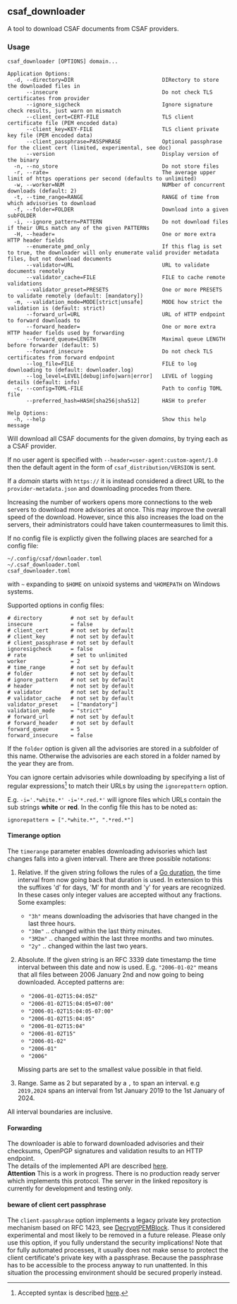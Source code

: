 ## csaf_downloader

A tool to download CSAF documents from CSAF providers.

### Usage

```
csaf_downloader [OPTIONS] domain...

Application Options:
  -d, --directory=DIR                            DIRectory to store the downloaded files in
      --insecure                                 Do not check TLS certificates from provider
      --ignore_sigcheck                          Ignore signature check results, just warn on mismatch
      --client_cert=CERT-FILE                    TLS client certificate file (PEM encoded data)
      --client_key=KEY-FILE                      TLS client private key file (PEM encoded data)
      --client_passphrase=PASSPHRASE             Optional passphrase for the client cert (limited, experimental, see doc)
      --version                                  Display version of the binary
  -n, --no_store                                 Do not store files
  -r, --rate=                                    The average upper limit of https operations per second (defaults to unlimited)
  -w, --worker=NUM                               NUMber of concurrent downloads (default: 2)
  -t, --time_range=RANGE                         RANGE of time from which advisories to download
  -f, --folder=FOLDER                            Download into a given subFOLDER
  -i, --ignore_pattern=PATTERN                   Do not download files if their URLs match any of the given PATTERNs
  -H, --header=                                  One or more extra HTTP header fields
      --enumerate_pmd_only                       If this flag is set to true, the downloader will only enumerate valid provider metadata files, but not download documents
      --validator=URL                            URL to validate documents remotely
      --validator_cache=FILE                     FILE to cache remote validations
      --validator_preset=PRESETS                 One or more PRESETS to validate remotely (default: [mandatory])
  -m, --validation_mode=MODE[strict|unsafe]      MODE how strict the validation is (default: strict)
      --forward_url=URL                          URL of HTTP endpoint to forward downloads to
      --forward_header=                          One or more extra HTTP header fields used by forwarding
      --forward_queue=LENGTH                     Maximal queue LENGTH before forwarder (default: 5)
      --forward_insecure                         Do not check TLS certificates from forward endpoint
      --log_file=FILE                            FILE to log downloading to (default: downloader.log)
      --log_level=LEVEL[debug|info|warn|error]   LEVEL of logging details (default: info)
  -c, --config=TOML-FILE                         Path to config TOML file
      --preferred_hash=HASH[sha256|sha512]       HASH to prefer

Help Options:
  -h, --help                                     Show this help message
```

Will download all CSAF documents for the given _domains_, by trying each as a CSAF provider.

If no user agent is specified with `--header=user-agent:custom-agent/1.0` then the default agent in the form of `csaf_distribution/VERSION` is sent.

If a _domain_ starts with `https://` it is instead considered a direct URL to the `provider-metadata.json` and downloading procedes from there.

Increasing the number of workers opens more connections to the web servers
to download more advisories at once. This may improve the overall speed of the download.
However, since this also increases the load on the servers, their administrators could
have taken countermeasures to limit this.

If no config file is explictly given the follwing places are searched for a config file:

```
~/.config/csaf/downloader.toml
~/.csaf_downloader.toml
csaf_downloader.toml
```

with `~` expanding to `$HOME` on unixoid systems and `%HOMEPATH` on Windows systems.

Supported options in config files:

```
# directory         # not set by default
insecure            = false
# client_cert       # not set by default
# client_key        # not set by default
# client_passphrase # not set by default
ignoresigcheck      = false
# rate              # set to unlimited
worker              = 2
# time_range        # not set by default
# folder            # not set by default
# ignore_pattern    # not set by default
# header            # not set by default
# validator         # not set by default
# validator_cache   # not set by default
validator_preset    = ["mandatory"]
validation_mode     = "strict"
# forward_url       # not set by default
# forward_header    # not set by default
forward_queue       = 5
forward_insecure    = false
```

If the `folder` option is given all the advisories are stored in a subfolder
of this name. Otherwise the advisories are each stored in a folder named
by the year they are from.

You can ignore certain advisories while downloading by specifying a list
of regular expressions[^1] to match their URLs by using the `ignorepattern`
option.

E.g. `-i='.*white.*' -i='*.red.*'` will ignore files which URLs contain
the sub strings **white** or **red**.
In the config file this has to be noted as:

```
ignorepattern = [".*white.*", ".*red.*"]
```

#### Timerange option

The `timerange` parameter enables downloading advisories which last changes falls
into a given intervall. There are three possible notations:

1. Relative. If the given string follows the rules of a
   [Go duration](https://pkg.go.dev/time@go1.20.6#ParseDuration),
   the time interval from now going back that duration is used.
   In extension to this the suffixes 'd' for days, 'M' for month
   and 'y' for years are recognized. In these cases only integer
   values are accepted without any fractions.
   Some examples:

   - `"3h"` means downloading the advisories that have changed in the last three hours.
   - `"30m"` .. changed within the last thirty minutes.
   - `"3M2m"` .. changed within the last three months and two minutes.
   - `"2y"` .. changed within the last two years.

2. Absolute. If the given string is an RFC 3339 date timestamp
   the time interval between this date and now is used.
   E.g. `"2006-01-02"` means that all files between 2006 January 2nd and now going to being
   downloaded.
   Accepted patterns are:

   - `"2006-01-02T15:04:05Z"`
   - `"2006-01-02T15:04:05+07:00"`
   - `"2006-01-02T15:04:05-07:00"`
   - `"2006-01-02T15:04:05"`
   - `"2006-01-02T15:04"`
   - `"2006-01-02T15"`
   - `"2006-01-02"`
   - `"2006-01"`
   - `"2006"`

   Missing parts are set to the smallest value possible in that field.

3. Range. Same as 2 but separated by a `,` to span an interval. e.g `2019,2024`
   spans an interval from 1st January 2019 to the 1st January of 2024.

All interval boundaries are inclusive.

#### Forwarding

The downloader is able to forward downloaded advisories and their checksums,
OpenPGP signatures and validation results to an HTTP endpoint.  
The details of the implemented API are described [here](https://github.com/mfd2007/csaf_upload_interface).  
**Attention** This is a work in progress. There is
no production ready server which implements this protocol.
The server in the linked repository is currently for development and testing only.

#### beware of client cert passphrase

The `client-passphrase` option implements a legacy private
key protection mechanism based on RFC 1423, see
[DecryptPEMBlock](https://pkg.go.dev/crypto/x509@go1.20.6#DecryptPEMBlock).
Thus it considered experimental and most likely to be removed
in a future release. Please only use this option, if you fully understand
the security implications!
Note that for fully automated processes, it usually does not make sense
to protect the client certificate's private key with a passphrase.
Because the passphrase has to be accessible to the process anyway to run
unattented. In this situation the processing environment should be secured
properly instead.

[^1]: Accepted syntax is described [here](https://github.com/google/re2/wiki/Syntax).
